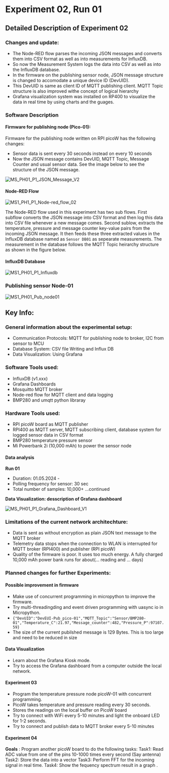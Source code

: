# Experiment 02, Run 01 

## Detailed Description of Experiment 02 

### Changes and update: 

- The Node-RED flow parses the incoming JSON messages and converts them into CSV format as well as into measurements for InfluxDB.
- So now the Measurement System logs the data into CSV as well as into the InfluxDB database.
- In the firmware on the publishing sensor node, JSON message structure is changed to accomodate a unique device ID (DevUID).
- This DevUID is same as client ID of MQTT publishing client. MQTT Topic structure is also improved withe concept of logical hierarchy
- Grafana visualization system was installed on RP400 to visualize the data in real time by using charts and the guages.

### Software Description

#### Firmware for publishing node (Pico-01):

Firmware for the publishing node written on RPI picoW has the following changes:
- Sensor data is sent every 30 seconds instead on every 10 seconds
- Now the JSON message contains DevUID, MQTT Topic, Message Counter and usual sensor data. See the image below to see the structure of the JSON message.

![MS_PH01_P1_JSON_Message_V2](https://github.com/Vishusharma296/Measurement_Systems/assets/73486657/28b546f6-d843-489c-9ee2-23c825aabf4a)

#### Node-RED Flow

![MS1_PH1_P1_Node-red_flow_02](https://github.com/Vishusharma296/Measurement_Systems/assets/73486657/ca30ae14-3351-422d-814d-f413199d3fd6)

The Node-RED flow used in this experiment has two sub flows. First subflow converts the JSON message into CSV format and then log this data into CSV file whenever a new message comes. Second sublow, extracts the temperature, pressure and message counter key-value pairs from the incoming JSON message. It then feeds these three extracted values in the InfluxDB database named as `Sensor DB01` as sepearate measurements. The measurement in the database follows the MQTT Topic heirarchy structure as shown in the figure below.

#### InfluxDB Database

![MS1_PH01_P1_Influxdb](https://github.com/Vishusharma296/Measurement_Systems/assets/73486657/58702692-c523-43db-91b8-7b7e144b517a)


### Publishing sensor Node-01

![MS1_PH01_Pub_node01](https://github.com/Vishusharma296/Measurement_Systems/assets/73486657/69cfb9e0-d3d5-4f8f-9423-272c57b5eb66)

## Key Info:

### General information about the experimental setup:

- Communication Protocols: MQTT for publishing node to broker, I2C from sensor to MCU
- Database System: CSV file Writing and Influx DB
- Data Visualization: Using Grafana

### Software Tools used: 
- InfluxDB (v1.xxx)
- Grafana Dashboards
- Mosquitto MQTT broker
- Node-red flow for MQTT client and data logging
- BMP280 and umqtt python libraray

### Hardware Tools used:
- RPI picoW board as MQTT publisher
- RPI400 as MQTT server, MQTT subscribing client, database system for logged sensor data in CSV format
- BMP280 temperature pressure sensor
- Mi Powerbank 2i (10,000 mAh) to power the sensor node

#### Data analysis 

**Run 01**
- Duration: 01.05.2024 - 
- Polling frequency for sensor: 30 sec
- Total number of samples: 10,000+ ...continued

**Data Visualization: desscription of Grafana dashboard**

![MS_PH01_P1_Grafana_Dashboard_V1](https://github.com/Vishusharma296/Measurement_Systems/assets/73486657/d5c2e696-8133-4c95-a9f3-cffb35018f67)

### Limitations of the current network architechture:

- Data is sent as without encryption as plain JSON text message to the MQTT broker
- Telemetry data stops when the connection to WLAN is interrupted for MQTT broker (RPI400) and publisher (RPI picoW)
- Quality of the firmware is poor. It uses too much energy. A fully charged 10,000 mAh power bank runs for about(... reading and ... days)

### Planned changes for further Experiments:

#### Possible improvement in firmware
- Make use of concurrent programming in micropython to improve the firmware.
- Try multi-threadingding and event driven programming with uasync io in Micropython.
- `{"DevUID":"DevEUI-Pub_pico-01","MQTT_Topic":"Sensor/BMP280-01","Temperature_C":21.97,"Message_counter":482,"Pressure_P":97107.59}`
- The size of the current pubilshed message is 129 Bytes. This is too large and need to be reduced in size

#### Data Visualization
- Learn about the Grafana Kiosk mode.
- Try to access the Grafana dashboard from a computer outside the local network.

#### Experiment 03

- Program the temperature pressure node picoW-01 with concurrent programming.
- PicoW takes temperature and pressure reading every 30 seconds.
- Stores the readings on the local buffer on PicoW board
- Try to connect with WiFi every 5-10 minutes and light the onboard LED for 1-2 seconds.
- Try to connect and publish data to MQTT broker every 5-10 minutes

#### Experiment  04

**Goals** : Program another picoW board to do the following tasks:
Task1: Read ADC value from one of the pins 10-1000 times every second (Say antenna)
Task2: Store the data into a vector
Task3: Perform FFT for the incoming signal in real time.
Task4: Show the fequency spectrum result in a graph .












